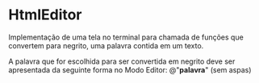 # HtmlEditor
Implementação de uma tela no terminal para chamada de funções que convertem para negrito, uma palavra contida em um texto.

A palavra que for escolhida para ser convertida em negrito deve ser apresentada da seguinte forma no Modo Editor: @"<strong>palavra</strong>" (sem aspas)

